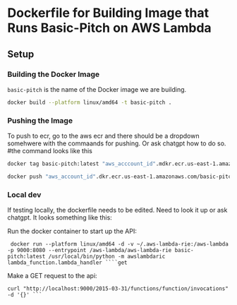 # Dockerfile for Building Image that Runs Basic-Pitch on AWS Lambda

## Setup

### Building the Docker Image

`basic-pitch` is the name of the Docker image we are building.

```sh
docker build --platform linux/amd64 -t basic-pitch .
```
### Pushing the Image
To push to ecr, go to the aws ecr and there should be a dropdown somehwere with the commaands for pushing. Or ask chatgpt how to do so. 
#the command looks like this 


```sh
docker tag basic-pitch:latest "aws_acccount_id".mdkr.ecr.us-east-1.amazonaws.com/basic-pitch:latest

docker push "aws_account_id".dkr.ecr.us-east-1.amazonaws.com/basic-pitch:latest
```

### Local dev
If testing locally, the dockerfile needs to be edited. Need to look it up or ask chatgpt. It looks something like this: 

Run the docker container to start up the API:
```
 docker run --platform linux/amd64 -d -v ~/.aws-lambda-rie:/aws-lambda -p 9000:8080 --entrypoint /aws-lambda/aws-lambda-rie basic-pitch:latest /usr/local/bin/python -m awslambdaric lambda_function.lambda_handler ````get 
```
Make a GET request to the api: 
```
curl "http://localhost:9000/2015-03-31/functions/function/invocations" -d '{}' ```

